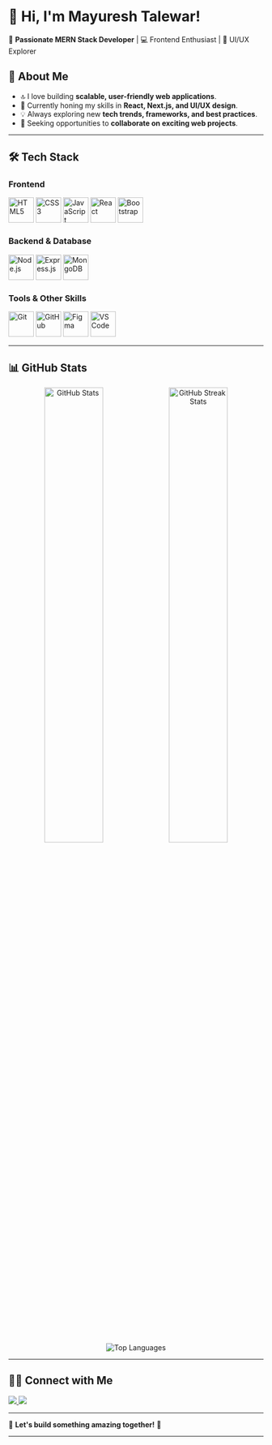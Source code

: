 # 👋 Hi, I'm Mayuresh Talewar!

🚀 **Passionate MERN Stack Developer** | 💻 Frontend Enthusiast | 🎨 UI/UX Explorer  



## 🌟 About Me  

- 🔝 I love building **scalable, user-friendly web applications**.  
- 🌱 Currently honing my skills in **React, Next.js, and UI/UX design**.  
- 💡 Always exploring new **tech trends, frameworks, and best practices**.  
- 🎯 Seeking opportunities to **collaborate on exciting web projects**.  

---

## 🛠 Tech Stack  

### **Frontend**  
<p align="left">
  <img src="https://cdn.worldvectorlogo.com/logos/html-1.svg" alt="HTML5" width="50">
  <img src="https://cdn.worldvectorlogo.com/logos/css-3.svg" alt="CSS3" width="50">
  <img src="https://cdn.worldvectorlogo.com/logos/logo-javascript.svg" alt="JavaScript" width="50">
  <img src="https://cdn.worldvectorlogo.com/logos/react-2.svg" alt="React" width="50">
  <img src="https://cdn.worldvectorlogo.com/logos/bootstrap-5-1.svg" alt="Bootstrap" width="50">
</p>  

### **Backend & Database**  
<p align="left">
  <img src="https://cdn.worldvectorlogo.com/logos/nodejs-icon.svg" alt="Node.js" width="50">
  <img src="https://cdn.worldvectorlogo.com/logos/express-109.svg" alt="Express.js" width="50">
  <img src="https://cdn.worldvectorlogo.com/logos/mongodb-icon-1.svg" alt="MongoDB" width="50">
</p>  

### **Tools & Other Skills**  
<p align="left">
  <img src="https://cdn.worldvectorlogo.com/logos/git-icon.svg" alt="Git" width="50">
  <img src="https://cdn.worldvectorlogo.com/logos/github-icon-1.svg" alt="GitHub" width="50">
  <img src="https://cdn.worldvectorlogo.com/logos/figma-1.svg" alt="Figma" width="50">
  <img src="https://cdn.worldvectorlogo.com/logos/visual-studio-code.svg" alt="VS Code" width="50">
</p>  

---

## 📊 GitHub Stats  

<p align="center">
  <img src="https://github-readme-stats.vercel.app/api?username=MayureshTalewar&show_icons=true&theme=radical&count_private=true" alt="GitHub Stats" width="48%">
  <img src="https://github-readme-streak-stats.herokuapp.com/?user=MayureshTalewar&theme=radical" alt="GitHub Streak Stats" width="48%">
</p>  

<p align="center">
  <img src="https://github-readme-stats.vercel.app/api/top-langs/?username=MayureshTalewar&layout=compact&theme=radical&count_private=true" alt="Top Languages">
</p>  

---

## 👯‍♂️ Connect with Me  

<p align="left">
  <a href="https://www.linkedin.com/in/mayuresh-talewar-06242223a/">
    <img src="https://img.shields.io/badge/LinkedIn-%230077B5.svg?style=for-the-badge&logo=linkedin&logoColor=white">
  </a>
  <a href="mailto:mtalewar2002@gmail.com">
    <img src="https://img.shields.io/badge/Gmail-D14836?style=for-the-badge&logo=gmail&logoColor=white">
  </a>
</p>  

---

🌟 **Let's build something amazing together!** 🚀  

---
